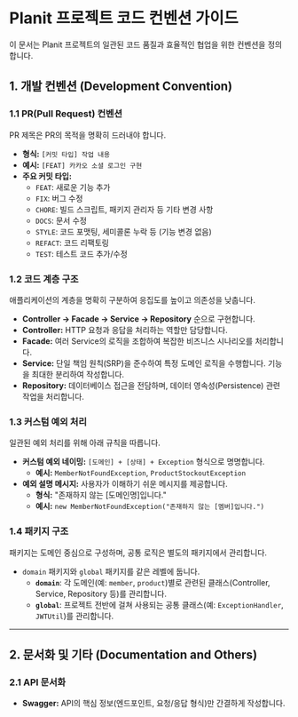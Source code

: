 # Planit 프로젝트 코드 컨벤션 가이드

이 문서는 Planit 프로젝트의 일관된 코드 품질과 효율적인 협업을 위한 컨벤션을 정의합니다.

## 1. 개발 컨벤션 (Development Convention)

### 1.1 PR(Pull Request) 컨벤션
PR 제목은 PR의 목적을 명확히 드러내야 합니다.
* **형식:** `[커밋 타입] 작업 내용`
* **예시:** `[FEAT] 카카오 소셜 로그인 구현`
* **주요 커밋 타입:**
    * `FEAT`: 새로운 기능 추가
    * `FIX`: 버그 수정
    * `CHORE`: 빌드 스크립트, 패키지 관리자 등 기타 변경 사항
    * `DOCS`: 문서 수정
    * `STYLE`: 코드 포맷팅, 세미콜론 누락 등 (기능 변경 없음)
    * `REFACT`: 코드 리팩토링
    * `TEST`: 테스트 코드 추가/수정

### 1.2 코드 계층 구조
애플리케이션의 계층을 명확히 구분하여 응집도를 높이고 의존성을 낮춥니다.
* **Controller → Facade → Service → Repository** 순으로 구현합니다.
* **Controller:** HTTP 요청과 응답을 처리하는 역할만 담당합니다.
* **Facade:** 여러 Service의 로직을 조합하여 복잡한 비즈니스 시나리오를 처리합니다.
* **Service:** 단일 책임 원칙(SRP)을 준수하여 특정 도메인 로직을 수행합니다. 기능을 최대한 분리하여 작성합니다.
* **Repository:** 데이터베이스 접근을 전담하며, 데이터 영속성(Persistence) 관련 작업을 처리합니다.

### 1.3 커스텀 예외 처리
일관된 예외 처리를 위해 아래 규칙을 따릅니다.
* **커스텀 예외 네이밍:** `[도메인] + [상태] + Exception` 형식으로 명명합니다.
    * **예시:** `MemberNotFoundException`, `ProductStockoutException`
* **예외 설명 메시지:** 사용자가 이해하기 쉬운 메시지를 제공합니다.
    * **형식:** "존재하지 않는 [도메인명]입니다."
    * **예시:** `new MemberNotFoundException("존재하지 않는 [멤버]입니다.")`

### 1.4 패키지 구조
패키지는 도메인 중심으로 구성하며, 공통 로직은 별도의 패키지에서 관리합니다.
* `domain` 패키지와 `global` 패키지를 같은 레벨에 둡니다.
    * **`domain`**: 각 도메인(예: `member`, `product`)별로 관련된 클래스(Controller, Service, Repository 등)를 관리합니다.
    * **`global`**: 프로젝트 전반에 걸쳐 사용되는 공통 클래스(예: `ExceptionHandler`, `JWTUtil`)를 관리합니다.

---

## 2. 문서화 및 기타 (Documentation and Others)

### 2.1 API 문서화
* **Swagger:** API의 핵심 정보(엔드포인트, 요청/응답 형식)만 간결하게 작성합니다.
